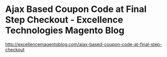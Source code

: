 Ajax Based Coupon Code at Final Step Checkout - Excellence Technologies Magento Blog
===================

http://excellencemagentoblog.com/ajax-based-coupon-code-at-final-step-checkout
